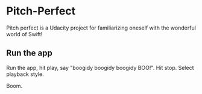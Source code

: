 # Pitch-Perfect

Pitch perfect is a Udacity project for familiarizing oneself with the wonderful world of Swift!

## Run the app

Run the app, hit play, say "boogidy boogidy boogidy BOO!". Hit stop. Select playback style.

Boom.
